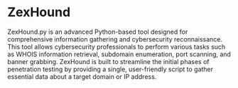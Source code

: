 # ZexHound
ZexHound.py is an advanced Python-based tool designed for comprehensive information gathering and cybersecurity reconnaissance. This tool allows cybersecurity professionals to perform various tasks such as WHOIS information retrieval, subdomain enumeration, port scanning, and banner grabbing. ZexHound is built to streamline the initial phases of penetration testing by providing a single, user-friendly script to gather essential data about a target domain or IP address.
